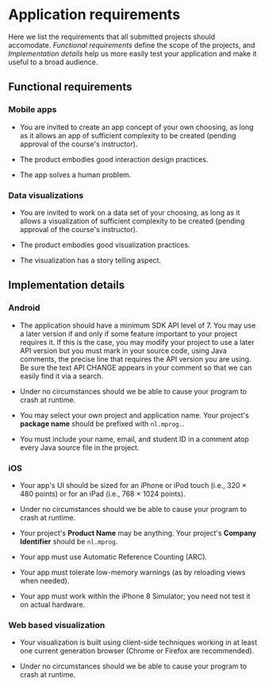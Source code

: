 # Application requirements

Here we list the requirements that all submitted projects should accomodate. *Functional requirements* define the scope of the projects, and *Implementation details* help us more easily test your application and make it useful to a broad audience.

## Functional requirements

### Mobile apps

- You are invited to create an app concept of your own choosing, as long as it allows an app of sufficient complexity to be created (pending approval of the course's instructor).

- The product embodies good interaction design practices.

- The app solves a human problem.

### Data visualizations

- You are invited to work on a data set of your choosing, as long as it allows a visualization of sufficient complexity to be created (pending approval of the course's instructor).

- The product embodies good visualization practices.

- The visualization has a story telling aspect.

## Implementation details

### Android

- The application should have a minimum SDK API level of 7. You may use a later version if and only if some feature important to your project requires it. If this is the case, you may modify your project to use a later API version but you must mark in your source code, using Java comments, the precise line that requires the API version you are using. Be sure the text API CHANGE appears in your comment so that we can easily find it via a search.

- Under no circumstances should we be able to cause your program to crash at runtime.

- You may select your own project and application name. Your project's **package name** should be prefixed with `nl.mprog.`.

- You must include your name, email, and student ID in a comment atop every Java source file in the project.

### iOS

- Your app's UI should be sized for an iPhone or iPod touch (i.e., 320 &times; 480 points) or for an iPad (i.e., 768 &times; 1024 points).

- Under no circumstances should we be able to cause your program to crash at runtime.

- Your project's **Product Name** may be anything. Your project's **Company Identifier** should be `nl.mprog`.

- Your app must use Automatic Reference Counting (ARC).

- Your app must tolerate low-memory warnings (as by reloading views when needed).

- Your app must work within the iPhone 8 Simulator; you need not test it on actual hardware.

### Web based visualization

- Your visualization is built using client-side techniques working in at least one current generation browser (Chrome or Firefox are recommended).

- Under no circumstances should we be able to cause your program to crash at runtime.
